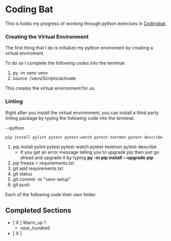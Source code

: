 # Coding Bat
This is holds my progress of working through python exercises in [Codingbat]( https://codingbat.com/prob/p124676)

### Creating the Virtual Environment
The first thing that I do is initialize my python enviroment by creating a virtual enviroment.

To do so I complete the following codes into the terminal:

1.  py -m venv venv
2. source ./venv/Scripts/activate

This creates the virtual environment for us.

### Linting 

Right after you install the virtual environment, you can install a third party linting package by typing the following code into the terminal.


--python

    pip install pylint pytest pytest-watch pytest-testmon pytest-describe

1. pip install pylint pytest pytest-watch pytest-testmon pytest-describe
    * if you get an error message telling you to upgrade pip then just go ahead and upgrade it by typing  **py -m pip install --upgrade pip** 
2. pip freeze > requirements.txt
3. git add requirements.txt
4. git status
5. git commit -m "venv setup"
6. git push

Each of the following code their own folder
## Completed Sections
- [ X ] Warm_up 1
    * near_hundred
- [ X ]  









